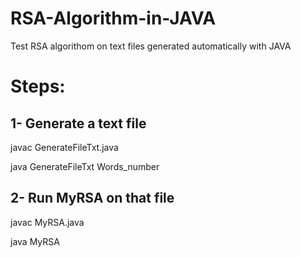 # RSA-Algorithm-in-JAVA
Test RSA algorithom on text files generated automatically with JAVA

# Steps:
## 1- Generate a text file
javac GenerateFileTxt.java

java GenerateFileTxt Words_number

## 2- Run MyRSA on that file
javac MyRSA.java 

java MyRSA
